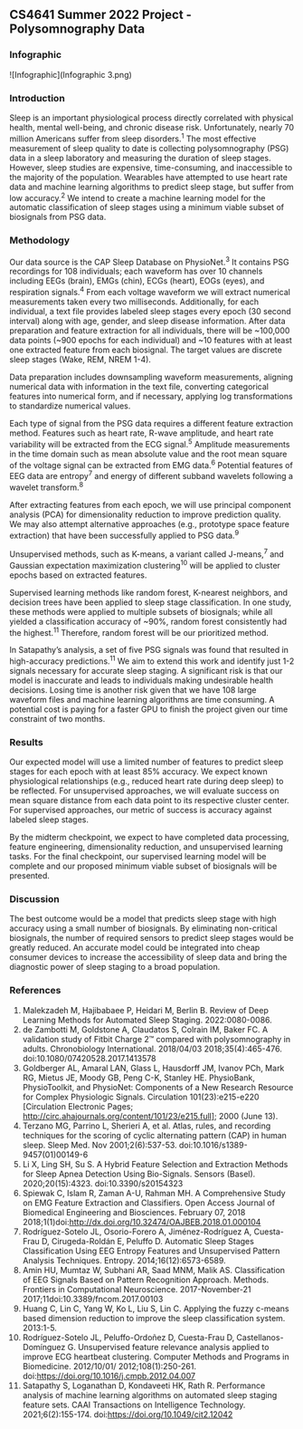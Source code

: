 ## CS4641 Summer 2022 Project - Polysomnography Data

### Infographic
![Infographic](Infographic 3.png)

### Introduction
Sleep is an important physiological process directly correlated with physical health, mental well-being, and chronic disease risk. Unfortunately, nearly 70 million Americans suffer from sleep disorders.<sup>1</sup> The most effective measurement of sleep quality to date is collecting polysomnography (PSG) data in a sleep laboratory and measuring the duration of sleep stages. However, sleep studies are expensive, time-consuming, and inaccessible to the majority of the population. Wearables have attempted to use heart rate data and machine learning algorithms to predict sleep stage, but suffer from low accuracy.<sup>2</sup> We intend to create a machine learning model for the automatic classification of sleep stages using a minimum viable subset of biosignals from PSG data.

### Methodology
Our data source is the CAP Sleep Database on PhysioNet.<sup>3</sup> It contains PSG recordings for 108 individuals; each waveform has over 10 channels including EEGs (brain), EMGs (chin), ECGs (heart), EOGs (eyes), and respiration signals.<sup>4</sup> From each voltage waveform we will extract numerical measurements taken every two milliseconds. Additionally, for each individual, a text file provides labeled sleep stages every epoch (30 second interval) along with age, gender, and sleep disease information. After data preparation and feature extraction for all individuals, there will be ~100,000 data points (~900 epochs for each individual) and ~10 features with at least one extracted feature from each biosignal. The target values are discrete sleep stages (Wake, REM, NREM 1-4).
  
Data preparation includes downsampling waveform measurements, aligning numerical data with information in the text file, converting categorical features into numerical form, and if necessary, applying log transformations to standardize numerical values.

Each type of signal from the PSG data requires a different feature extraction method. Features such as heart rate, R-wave amplitude, and heart rate variability will be extracted from the ECG signal.<sup>5</sup> Amplitude measurements in the time domain such as mean absolute value and the root mean square of the voltage signal can be extracted from EMG data.<sup>6</sup> Potential features of EEG data are entropy<sup>7</sup> and energy of different subband wavelets following a wavelet transform.<sup>8</sup>

After extracting features from each epoch, we will use principal component analysis (PCA) for dimensionality reduction to improve prediction quality. We may also attempt alternative approaches (e.g., prototype space feature extraction) that have been successfully applied to PSG data.<sup>9</sup>

Unsupervised methods, such as K-means, a variant called J-means,<sup>7</sup> and Gaussian expectation maximization clustering<sup>10</sup> will be applied to cluster epochs based on extracted features.

Supervised learning methods like random forest, K-nearest neighbors, and decision trees have been applied to sleep stage classification. In one study, these methods were applied to multiple subsets of biosignals; while all yielded a classification accuracy of ~90%, random forest consistently had the highest.<sup>11</sup> Therefore, random forest will be our prioritized method.

In Satapathy’s analysis, a set of five PSG signals was found that resulted in high-accuracy predictions.<sup>11</sup> We aim to extend this work and identify just 1-2 signals necessary for accurate sleep staging. A significant risk is that our model is inaccurate and leads to individuals making undesirable health decisions. Losing time is another risk given that we have 108 large waveform files and machine learning algorithms are time consuming. A potential cost is paying for a faster GPU to finish the project given our time constraint of two months.

### Results
Our expected model will use a limited number of features to predict sleep stages for each epoch with at least 85% accuracy. We expect known physiological relationships (e.g., reduced heart rate during deep sleep) to be reflected. For unsupervised approaches, we will evaluate success on mean square distance from each data point to its respective cluster center. For supervised approaches, our metric of success is accuracy against labeled sleep stages.

By the midterm checkpoint, we expect to have completed data processing, feature engineering, dimensionality reduction, and unsupervised learning tasks. For the final checkpoint, our supervised learning model will be complete and our proposed minimum viable subset of biosignals will be presented.

### Discussion
The best outcome would be a model that predicts sleep stage with high accuracy using a small number of biosignals. By eliminating non-critical biosignals, the number of required sensors to predict sleep stages would be greatly reduced. An accurate model could be integrated into cheap consumer devices to increase the accessibility of sleep data and bring the diagnostic power of sleep staging to a broad population. 

### References
1. Malekzadeh M, Hajibabaee P, Heidari M, Berlin B. Review of Deep Learning Methods for Automated Sleep Staging. 2022:0080-0086.
2. de Zambotti M, Goldstone A, Claudatos S, Colrain IM, Baker FC. A validation study of Fitbit Charge 2™ compared with polysomnography in adults. Chronobiology International. 2018/04/03 2018;35(4):465-476. doi:10.1080/07420528.2017.1413578
3. Goldberger AL, Amaral LAN, Glass L, Hausdorff JM, Ivanov PCh, Mark RG, Mietus JE, Moody GB, Peng C-K, Stanley HE. PhysioBank, PhysioToolkit, and PhysioNet: Components of a New Research Resource for Complex Physiologic Signals. Circulation 101(23):e215-e220 [Circulation Electronic Pages; http://circ.ahajournals.org/content/101/23/e215.full]; 2000 (June 13).
4. Terzano MG, Parrino L, Sherieri A, et al. Atlas, rules, and recording techniques for the scoring of cyclic alternating pattern (CAP) in human sleep. Sleep Med. Nov 2001;2(6):537-53. doi:10.1016/s1389-9457(01)00149-6
5. Li X, Ling SH, Su S. A Hybrid Feature Selection and Extraction Methods for Sleep Apnea Detection Using Bio-Signals. Sensors (Basel). 2020;20(15):4323. doi:10.3390/s20154323
6. Spiewak C, Islam R, Zaman A-U, Rahman MH. A Comprehensive Study on EMG Feature Extraction and Classifiers. Open Access Journal of Biomedical Engineering and Biosciences. February 07, 2018 2018;1(1)doi:http://dx.doi.org/10.32474/OAJBEB.2018.01.000104
7. Rodríguez-Sotelo JL, Osorio-Forero A, Jiménez-Rodríguez A, Cuesta-Frau D, Cirugeda-Roldán E, Peluffo D. Automatic Sleep Stages Classification Using EEG Entropy Features and Unsupervised Pattern Analysis Techniques. Entropy. 2014;16(12):6573-6589.
8. Amin HU, Mumtaz W, Subhani AR, Saad MNM, Malik AS. Classification of EEG Signals Based on Pattern Recognition Approach. Methods. Frontiers in Computational Neuroscience. 2017-November-21 2017;11doi:10.3389/fncom.2017.00103
9. Huang C, Lin C, Yang W, Ko L, Liu S, Lin C. Applying the fuzzy c-means based dimension reduction to improve the sleep classification system. 2013:1-5.
10. Rodríguez-Sotelo JL, Peluffo-Ordoñez D, Cuesta-Frau D, Castellanos-Domínguez G. Unsupervised feature relevance analysis applied to improve ECG heartbeat clustering. Computer Methods and Programs in Biomedicine. 2012/10/01/ 2012;108(1):250-261. doi:https://doi.org/10.1016/j.cmpb.2012.04.007
11. Satapathy S, Loganathan D, Kondaveeti HK, Rath R. Performance analysis of machine learning algorithms on automated sleep staging feature sets. CAAI Transactions on Intelligence Technology. 2021;6(2):155-174. doi:https://doi.org/10.1049/cit2.12042
